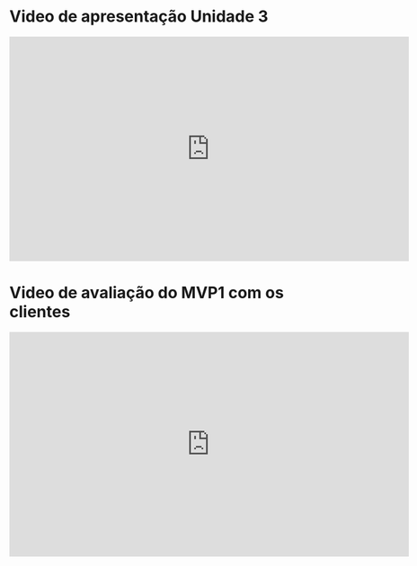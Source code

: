 # Video de apresentação Unidade 3
<iframe width="711" height="400" src="https://www.youtube.com/embed/KHfsU8qfmZI" title="Apresentação Unidade 3 UnBnoFluxo" frameborder="0" allow="accelerometer; autoplay; clipboard-write; encrypted-media; gyroscope; picture-in-picture; web-share" allowfullscreen></iframe>


# Video de avaliação do MVP1 com os clientes
<iframe width="711" height="400" src="https://www.youtube.com/embed/JPDaDV0tJUg" title="Apresentação MVP1 UnBnoFluxo" frameborder="0" allow="accelerometer; autoplay; clipboard-write; encrypted-media; gyroscope; picture-in-picture; web-share" allowfullscreen></iframe>
